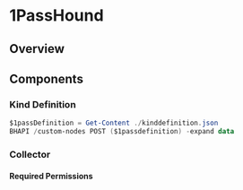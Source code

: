 # 1PassHound

## Overview

## Components

### Kind Definition

```powershell
$1passDefinition = Get-Content ./kinddefinition.json
BHAPI /custom-nodes POST ($1passdefinition) -expand data
```

### Collector

#### Required Permissions
